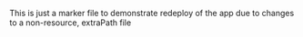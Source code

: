 This is just a marker file to demonstrate redeploy of the app 
due to changes to a non-resource, extraPath file
